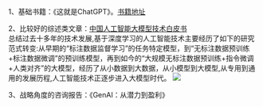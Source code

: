 1、基础书籍：《这就是ChatGPT》。[书籍地址](https://zh.z-library.se/book/26436378/928dcc/%E8%BF%99%E5%B0%B1%E6%98%AFchatgpt.html)  
  
2、比较好的综述类文章：[中国人工智能大模型技术白皮书](https://mp.weixin.qq.com/s/OW4IQLyEMwQ2uWuZ2KUsNg)  
总结过去十多年的技术发展,基于深度学习的人工智能技术主要经历了如下的研究范式转变:从早期的“标注数据监督学习”的任务特定模型，到“无标注数据预训练+标注数据微调”的预训练模型，再到如今的“大规模无标注数据预训练+指令微调+人类对齐”的大模型，经历了从小数据到大数据，从小模型到大模型,从专用到通用的发展历程,人工智能技术正逐步进入大模型时代。
![](https://github.com/monica963/pictures/blob/main/%E8%AF%AD%E8%A8%80%E5%A4%A7%E6%A8%A1%E5%9E%8B%E7%9F%A5%E8%AF%86%E5%A2%9E%E5%BC%BA%E7%9A%844%E7%A7%8D%E9%80%94%E5%BE%84.jpg)  

3、战略角度的咨询报告：《GenAI：从潜力到盈利》


